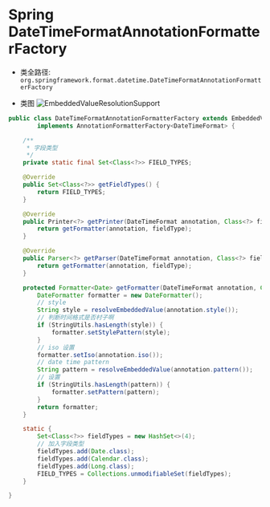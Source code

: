 # Spring DateTimeFormatAnnotationFormatterFactory

- 类全路径: `org.springframework.format.datetime.DateTimeFormatAnnotationFormatterFactory`

- 类图
  ![EmbeddedValueResolutionSupport](https://fastly.jsdelivr.net/gh/doocs/source-code-hunter@main/images/spring/DateTimeFormatAnnotationFormatterFactory.png)

```java
public class DateTimeFormatAnnotationFormatterFactory extends EmbeddedValueResolutionSupport
		implements AnnotationFormatterFactory<DateTimeFormat> {

	/**
	 * 字段类型
	 */
	private static final Set<Class<?>> FIELD_TYPES;

	@Override
	public Set<Class<?>> getFieldTypes() {
		return FIELD_TYPES;
	}

	@Override
	public Printer<?> getPrinter(DateTimeFormat annotation, Class<?> fieldType) {
		return getFormatter(annotation, fieldType);
	}

	@Override
	public Parser<?> getParser(DateTimeFormat annotation, Class<?> fieldType) {
		return getFormatter(annotation, fieldType);
	}

	protected Formatter<Date> getFormatter(DateTimeFormat annotation, Class<?> fieldType) {
		DateFormatter formatter = new DateFormatter();
		// style
		String style = resolveEmbeddedValue(annotation.style());
		// 判断时间格式是否村子啊
		if (StringUtils.hasLength(style)) {
			formatter.setStylePattern(style);
		}
		// iso 设置
		formatter.setIso(annotation.iso());
		// date time pattern
		String pattern = resolveEmbeddedValue(annotation.pattern());
		// 设置
		if (StringUtils.hasLength(pattern)) {
			formatter.setPattern(pattern);
		}
		return formatter;
	}

	static {
		Set<Class<?>> fieldTypes = new HashSet<>(4);
		// 加入字段类型
		fieldTypes.add(Date.class);
		fieldTypes.add(Calendar.class);
		fieldTypes.add(Long.class);
		FIELD_TYPES = Collections.unmodifiableSet(fieldTypes);
	}

}

```

